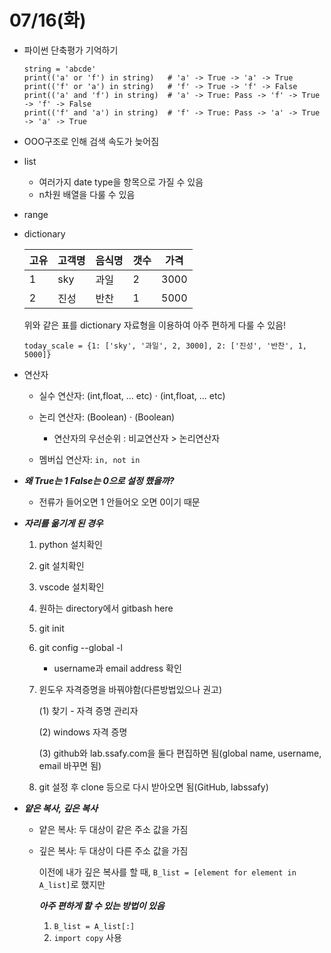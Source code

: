 # 07/16(화)

- 파이썬 단축평가 기억하기
    ```
    string = 'abcde'
    print(('a' or 'f') in string)   # 'a' -> True -> 'a' -> True
    print(('f' or 'a') in string)   # 'f' -> True -> 'f' -> False
    print(('a' and 'f') in string)  # 'a' -> True: Pass -> 'f' -> True -> 'f' -> False
    print(('f' and 'a') in string)  # 'f' -> True: Pass -> 'a' -> True -> 'a' -> True
    ```  
- OOO구조로 인해 검색 속도가 늦어짐

- list
    - 여러가지 date type을 항목으로 가질 수 있음
    - n차원 배열을 다룰 수 있음

- range

- dictionary 

    | 고유 | 고객명 | 음식명 | 갯수 | 가격 |
    | --- | --- | --- | --- | --- |
    | 1 | sky | 과일 | 2 | 3000 |
    | 2 | 진성 | 반찬 | 1 | 5000 |
    
    위와 같은 표를 dictionary 자료형을 이용하여 아주 편하게 다룰 수 있음!

    ```
    today_scale = {1: ['sky', '과일', 2, 3000], 2: ['진성', '반찬', 1, 5000]}
    ```

- 연산자
    - 실수 연산자: (int,float, ... etc) $\cdot$ (int,float, ... etc)
    - 논리 연산자: (Boolean) $\cdot$ (Boolean)
        - 연산자의 우선순위 : 비교연산자 > 논리연산자

    - 멤버십 연산자: `in, not in`

- ***왜 True는 1 False는 0으로 설정 했을까?***
    - 전류가 들어오면 1 안들어오 오면 0이기 때문

- ***자리를 옮기게 된 경우***
    1. python 설치확인
    2. git 설치확인
    3. vscode 설치확인
    4. 원하는 directory에서 gitbash here
    5. git init
    6. git config --global -l
        - username과 email address 확인
    7. 윈도우 자격증명을 바꿔야함(다른방법있으나 권고)
        
        (1) 찾기 - 자격 증명 관리자

        (2) windows 자격 증명

        (3) github와 lab.ssafy.com을 둘다 편집하면 됨(global name, username, email 바꾸면 됨)
            
    8. git 설정 후 clone 등으로 다시 받아오면 됨(GitHub, labssafy)

- ***얕은 복사, 깊은 복사***
    - 얕은 복사: 두 대상이 같은 주소 값을 가짐
    - 깊은 복사: 두 대상이 다른 주소 값을 가짐

        이전에 내가 깊은 복사를 할 때, `B_list = [element for element in A_list]`로 했지만

        ***아주 편하게 할 수 있는 방법이 있음*** 
        1. `B_list = A_list[:]`
        2. `import copy` 사용

        
